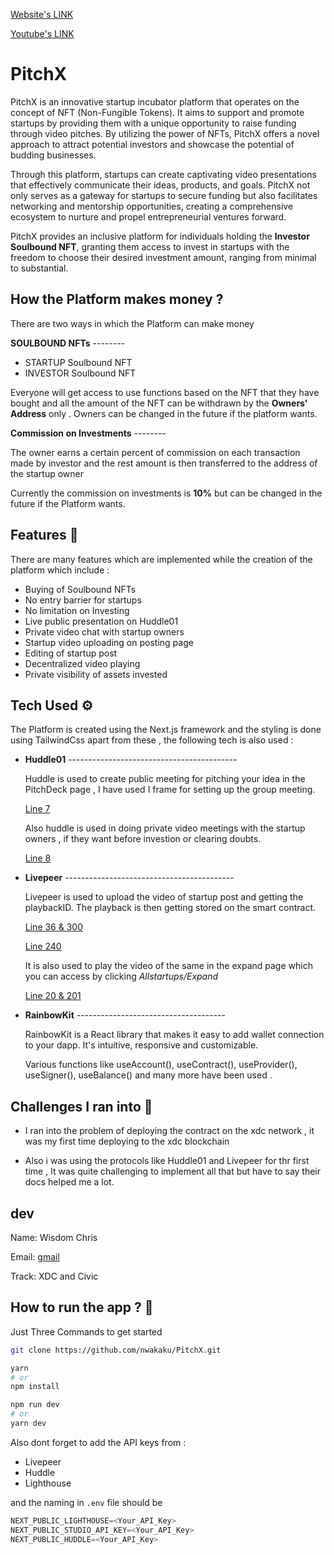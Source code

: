 [Website's LINK](https://pitch-tube.vercel.app/)

[Youtube's LINK](https://youtu.be/BLiCtM5fUBs)

# PitchX

PitchX is an innovative startup incubator platform that operates on the concept of NFT (Non-Fungible Tokens). It aims to support and promote startups by providing them with a unique opportunity to raise funding through video pitches. By utilizing the power of NFTs, PitchX offers a novel approach to attract potential investors and showcase the potential of budding businesses.

Through this platform, startups can create captivating video presentations that effectively communicate their ideas, products, and goals. PitchX not only serves as a gateway for startups to secure funding but also facilitates networking and mentorship opportunities, creating a comprehensive ecosystem to nurture and propel entrepreneurial ventures forward.

PitchX provides an inclusive platform for individuals holding the **Investor Soulbound NFT**, granting them access to invest in startups with the freedom to choose their desired investment amount, ranging from minimal to substantial.

## How the Platform makes money ?

There are two ways in which the Platform can make money

**SOULBOUND NFTs** --------

- STARTUP Soulbound NFT
- INVESTOR Soulbound NFT

Everyone will get access to use functions based on the NFT that they have bought and all the amount of the NFT can be withdrawn by the **Owners' Address** only . Owners can be changed in the future if the platform wants.

**Commission on Investments** --------

The owner earns a certain percent of commission on each transaction made by investor and the rest amount is then transferred to the address of the startup owner

Currently the commission on investments is **10%** but can be changed in the future if the Platform wants.

## Features 🧑

There are many features which are implemented while the creation of the platform which include :

- Buying of Soulbound NFTs
- No entry barrier for startups
- No limitation on Investing
- Live public presentation on Huddle01
- Private video chat with startup owners
- Startup video uploading on posting page
- Editing of startup post
- Decentralized video playing
- Private visibility of assets invested

## Tech Used ⚙️

The Platform is created using the Next.js framework and the styling is done using TailwindCss apart from these , the following tech is also used :

- **Huddle01** ------------------------------------------

  Huddle is used to create public meeting for pitching your idea in the PitchDeck page , I have used I frame for setting up the group meeting.

  [Line 7](https:/github.com/nwakaku/PitchX/blob/main/pages/PitchDeckPublic.tsx)

  Also huddle is used in doing private video meetings with the startup owners , if they want before investion or clearing doubts.

  [Line 8](https:/github.com/nwakaku/PitchX/blob/main/pages/PitchDeck.tsx)

- **Livepeer** ------------------------------------------

  Livepeer is used to upload the video of startup post and getting the playbackID. The playback is then getting stored on the smart contract.

  [Line 36 & 300](https:/github.com/nwakaku/PitchX/blob/main/pages/PostStartup.tsx)

  [Line 240](https:/github.com/nwakaku/PitchX/blob/main/pages/EditPost.tsx)

  It is also used to play the video of the same in the expand page which you can access by clicking _Allstartups/Expand_

  [Line 20 & 201](https:/github.com/nwakaku/PitchX/blob/main/pages/Expand.tsx)

- **RainbowKit** -------------------------------------

  RainbowKit is a React library that makes it easy to add wallet connection to your dapp. It's intuitive, responsive and customizable.

  Various functions like useAccount(), useContract(), useProvider(), useSigner(), useBalance() and many more have been used .

## Challenges I ran into 🏇️

- I ran into the problem of deploying the contract on the xdc network , it was my first time deploying to the xdc blockchain

- Also i was using the protocols like Huddle01 and Livepeer for thr first time , It was quite challenging to implement all that but have to say their docs helped me a lot.

## dev

Name: Wisdom Chris 

Email: [gmail](nwakakucc@gmail.com)

Track: XDC and Civic

## How to run the app ? 💫️

Just Three Commands to get started

```bash
git clone https://github.com/nwakaku/PitchX.git

yarn
# or
npm install

npm run dev
# or
yarn dev
```

Also dont forget to add the API keys from :

- Livepeer
- Huddle
- Lighthouse

and the naming in `.env` file should be

```js
NEXT_PUBLIC_LIGHTHOUSE=<Your_API_Key>
NEXT_PUBLIC_STUDIO_API_KEY=<Your_API_Key>
NEXT_PUBLIC_HUDDLE=<Your_API_Key>
```
